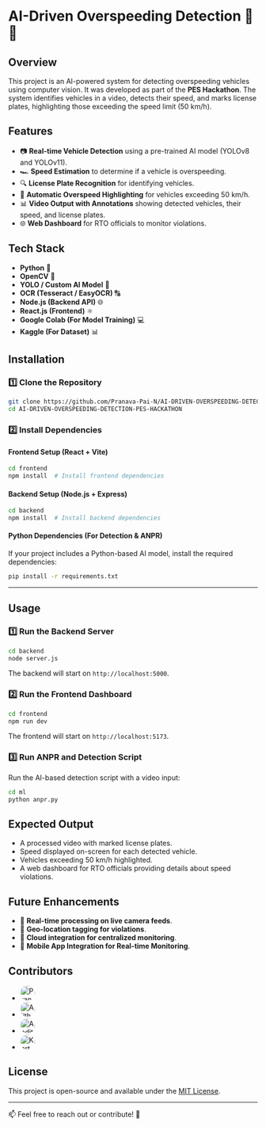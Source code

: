 # AI-Driven Overspeeding Detection 🚗💨

## Overview

This project is an AI-powered system for detecting overspeeding vehicles using computer vision. It was developed as part of the **PES Hackathon**. The system identifies vehicles in a video, detects their speed, and marks license plates, highlighting those exceeding the speed limit (50 km/h).

## Features

- 📷 **Real-time Vehicle Detection** using a pre-trained AI model (YOLOv8 and YOLOv11).
- 🏎 **Speed Estimation** to determine if a vehicle is overspeeding.
- 🔍 **License Plate Recognition** for identifying vehicles.
- 🚨 **Automatic Overspeed Highlighting** for vehicles exceeding 50 km/h.
- 📊 **Video Output with Annotations** showing detected vehicles, their speed, and license plates.
- 🌐 **Web Dashboard** for RTO officials to monitor violations.

## Tech Stack

- **Python** 🐍
- **OpenCV** 🎥
- **YOLO / Custom AI Model** 🤖
- **OCR (Tesseract / EasyOCR)** 🔠
- **Node.js (Backend API)** 🌐
- **React.js (Frontend)** ⚛️
- **Google Colab (For Model Training)** 💻
- **Kaggle (For Dataset)** 📊

## Installation

### 1️⃣ Clone the Repository
```bash
git clone https://github.com/Pranava-Pai-N/AI-DRIVEN-OVERSPEEDING-DETECTION-PES-HACKATHON.git
cd AI-DRIVEN-OVERSPEEDING-DETECTION-PES-HACKATHON
```

### 2️⃣ Install Dependencies

#### Frontend Setup (React + Vite)
```bash
cd frontend
npm install  # Install frontend dependencies
```

#### Backend Setup (Node.js + Express)
```bash
cd backend
npm install  # Install backend dependencies
```

#### Python Dependencies (For Detection & ANPR)
If your project includes a Python-based AI model, install the required dependencies:
```bash
pip install -r requirements.txt
```

---

## Usage

### 1️⃣ Run the Backend Server
```bash
cd backend
node server.js
```
The backend will start on `http://localhost:5000`.

### 2️⃣ Run the Frontend Dashboard
```bash
cd frontend
npm run dev
```
The frontend will start on `http://localhost:5173`.

### 3️⃣ Run ANPR and Detection Script
Run the AI-based detection script with a video input:
```bash
cd ml
python anpr.py
```

## Expected Output

- A processed video with marked license plates.
- Speed displayed on-screen for each detected vehicle.
- Vehicles exceeding 50 km/h highlighted.
- A web dashboard for RTO officials providing details about speed violations.

## Future Enhancements

- 🚀 **Real-time processing on live camera feeds**.
- 📌 **Geo-location tagging for violations**.
- 📡 **Cloud integration for centralized monitoring**.
- 📱 **Mobile App Integration for Real-time Monitoring**.

## Contributors

- <img src="https://github.com/Pranava-Pai-N.png" alt="Pranava Pai N" width="30" height="30" style="border-radius: 50%;">
- <img src="https://github.com/AjithGoveas.png" alt="Ajith Goveas" width="30" height="30" style="border-radius: 50%;">
- <img src="https://github.com/AadithyaNayakV.png" alt="Aadithya Nayak V" width="30" height="30" style="border-radius: 50%;">
- <img src="https://github.com/karthik71005.png" alt="Karthik Acharya" width="30" height="30" style="border-radius: 50%;">



## License

This project is open-source and available under the [MIT License](https://opensource.org/licenses/MIT).

---

📫 Feel free to reach out or contribute! 🚀

